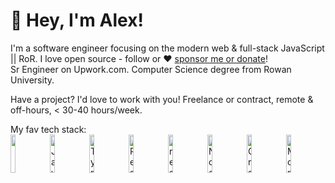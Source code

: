 # :wave: Hey, I'm Alex!

I'm a software engineer focusing on the modern web & full-stack JavaScript || RoR. I love open source - follow or :heart: [sponsor me or donate](https://github.com/alexmyer120)!\
Sr Engineer on Upwork.com. Computer Science degree from Rowan University.

Have a project? I'd love to work with you! Freelance or contract, remote & off-hours, < 30-40 hours/week.

My fav tech stack:\
<img width="12.5%" src="https://cdn.jsdelivr.net/gh/devicons/devicon/icons/ruby/ruby-plain-wordmark.svg" /><img width="12.5%" src="https://cdn.jsdelivr.net/gh/devicons/devicon/icons/react/react-original.svg" alt="JavaScript" title="JavaScript" /><img width="12.5%" src="https://cdn.jsdelivr.net/gh/devicons/devicon/icons/nodejs/nodejs-original-wordmark.svg" alt="TypeScript" title="TypeScript" /><img width="12.5%" src="https://cdn.jsdelivr.net/gh/devicons/devicon/icons/nextjs/nextjs-original.svg" alt="React" title="React" /><img width="12.5%" src="https://cdn.jsdelivr.net/gh/devicons/devicon/icons/javascript/javascript-original.svg" alt="react-query" title="react-query" /><img width="12.5%" src="https://cdn.jsdelivr.net/gh/devicons/devicon/icons/graphql/graphql-plain.svg" alt="Node" title="Node" /><img width="12.5%" src="https://cdn.jsdelivr.net/gh/devicons/devicon/icons/mongodb/mongodb-original.svg" alt="GraphQL" title="GraphQL" /><img width="12.5%" src="https://cdn.jsdelivr.net/gh/devicons/devicon/icons/typescript/typescript-original.svg" alt="MongoDB" title="MongoDB" />
